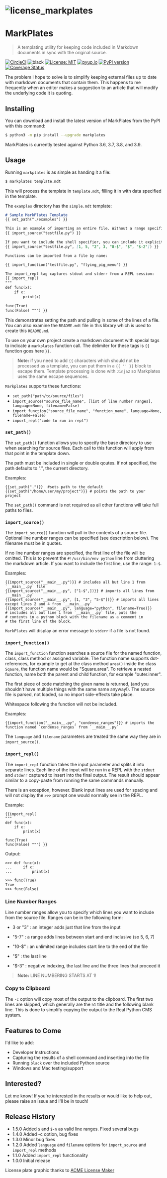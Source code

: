 # ![license_markplates](https://raw.githubusercontent.com/jima80525/markplates/master/license_markplates.jpg)

# MarkPlates

> A templating utility for keeping code included in Markdown documents in sync with the original source.

[![CircleCI](https://circleci.com/gh/jima80525/markplates.svg?style=svg)](https://circleci.com/gh/jima80525/markplates) ![black](https://img.shields.io/badge/code%20style-black-000000.svg) [![License: MIT](https://img.shields.io/badge/License-MIT-yellow.svg)](https://opensource.org/licenses/MIT) [![pyup.io](https://pyup.io/repos/github/jima80525/markplates/shield.svg)](https://pyup.io/account/repos/github/jima80525/markplates/) [![PyPI version](https://badge.fury.io/py/markplates.svg)](https://badge.fury.io/py/markplates) [![Coverage Status](https://coveralls.io/repos/github/jima80525/markplates/badge.svg?branch=master)](https://coveralls.io/github/jima80525/markplates?branch=master)

The problem I hope to solve is to simplify keeping external files up to date with markdown documents that contain them. This happens to me frequently when an editor makes a suggestion to an article that will modify the underlying code it is quoting.

## Installing

You can download and install the latest version of MarkPlates from the PyPI with this command:

```bash
$ python3 -m pip install --upgrade markplates
```

MarkPlates is currently tested against Python 3.6, 3.7, 3.8, and 3.9.

## Usage

Running `markplates` is as simple as handing it a file:

```bash
$ markplates template.mdt
```

This will process the template in `template.mdt`, filling it in with data specified in the template.

The `examples` directory has the `simple.mdt` template:

```markdown
# Sample MarkPlates Template
{{ set_path("./examples") }}

This is an example of importing an entire file. Without a range specified, the first line is skipped to not include the shell specifier. Double blank lines are condensed into single lines:
{{ import_source("testfile.py") }}

If you want to include the shell specifier, you can include it explicitly in a range. This silly example imports some of the lines from the file, demonstrating different ranges. Note that the ranges are compiled into a single list, so over-lapping ranges are only shown once:
{{ import_source("testfile.py", [1, 5, "2", 3, "8-$", "$", "$-2"]) }}

Functions can be imported from a file by name:

{{ import_function("testfile.py", "flying_pig_menu") }}

The import_repl tag captures stdout and stderr from a REPL session:
{{ import_repl(
"""
def func(x):
    if x:
        print(x)

func(True)
func(False) """) }}
```

This demonstrates setting the path and pulling in some of the lines of a file. You can also examine the `README.mdt` file in this library which is used to create this `README.md`.

To use on your own project create a markdown document with special tags to indicate a `markplates` function call.  The delimiter for these tags is `{{` function goes here `}}`.

> **Note:** if you need to add `{{` characters which should not be processed as a template, you can put them in a `{{ '' }}`  block to escape them. Template processing is done with `Jinja2` so Markplates uses the same escape sequences.

`Markplates` supports these functions:

*  `set_path("path/to/source/files")`
* `import_source("source_file_name", [list of line number ranges], language=None, filename=False)`
* `import_function("source_file_name", "function_name", language=None, filename=False)`
* `import_repl("code to run in repl")`

### `set_path()`

The `set_path()` function allows you to specify the base directory to use when searching for source files.  Each call to this function will apply from that point in the template down.

The path must be included in single or double qoutes. If not specified, the path defaults to ".", the current directory.

Examples:


```
{{set_path(".")}}  #sets path to the default
{{set_path("/home/user/my/project")}} # points the path to your project
```

The `set_path()` command is not required as all other functions will take full paths to files.

### `import_source()`

The `import_source()` function will pull in the contents of a source file.  Optional line number ranges can be specified (see description below). The filename must be in quotes.

If no line number ranges are specified, the first line of the file will be omitted.  This is to prevent the `#!/usr/bin/env python` line from cluttering the markdown article. If you want to include the first line, use the range: `1-$`.

Examples:

```
{{import_source("__main__.py")}} # includes all but line 1 from `__main__.py` file
{{import_source("__main__.py", ["1-$",])}} # imports all lines from `__main__.py`
{{import_source("__main__.py", [1, "3", "5-$"])}} # imports all lines except lines 2 and 4 from `__main__.py`
{{import_source("__main__.py", language="python", filename=True)}} 
# includes all but line 1 from `__main__.py` file, puts the 
# contents in a python block with the filename as a comment in 
# the first line of the block.
```


`MarkPlates` will display an error message to `stderr` if a file is not found.

### `import_function()`

The `import_function` function searches a source file for the named function, class, class method or assigned variable. The function name supports dot-references, for example to get at the class method `area()` inside the class `Sqaure`, the function name would be "Square.area". To retrieve a nested function, name both the parent and child function, for example "outer.inner". 

The first piece of code matching the given name is returned, (and you shouldn't have multiple things with the same name anyway!). The source file is parsed, not loaded, so no import side-effects take place.

Whitespace following the function will not be included.

Examples:

```
{{import_function("__main__.py", "condense_ranges")}} # imports the function named `condense_ranges` from `__main__.py`
```


The `language` and `filename` parameters are treated the same way they are in `import_source()`.

### `import_repl()`

The `import_repl` function takes the input parameter and splits it into separate lines.  Each line of the input will be run in a REPL with the `stdout` and `stderr` captured to insert into the final output. The result should appear similar to a copy-paste from running the same commands manually.

There is an exception, however.  Blank input lines are used for spacing and will not display the `>>>` prompt one would normally see in the REPL.

Example:

```
{{import_repl(
"""
def func(x):
    if x:
        print(x)

func(True)
func(False) """) }}
```


Output:
```
>>> def func(x):
...     if x:
...         print(x)

>>> func(True)
True
>>> func(False)

```

### Line Number Ranges

Line number ranges allow you to specify which lines you want to include from the source file.   Ranges can be in the following form:

* 3 or "3" : an integer adds just that line from the input

* "5-7" : a range adds lines between start and end inclusive (so 5, 6, 7)

* "10-$" : an unlimited range includes start line to the end of the file

* "$" : the last line

* "$-3" : negative indexing, the last line and the three lines that proceed it

> **Note:** LINE NUMBERING STARTS AT 1!

### Copy to Clipboard

The `-c` option will copy most of the output to the clipboard.  The first two lines are skipped, which generally are the `h1` title and the following blank line.  This is done to simplify copying the output to the Real Python CMS system.

## Features to Come

I'd like to add:

* Developer Instructions
* Capturing the results of a shell command and inserting into the file
* Running `black` over the included Python source
* Windows and Mac testing/support

## Interested?

Let me know!  If you're interested in the results or would like to help out, please raise an issue and I'll be in touch!

## Release History

* 1.5.0 Added `$` and `$-n` as valid line ranges. Fixed several bugs
* 1.4.0 Added -c option, bug fixes
* 1.3.0 Minor bug fixes
* 1.2.0 Added `language` and `filename` options for `import_source` and `import_repl` methods
* 1.1.0 Added `import_repl` functionality
* 1.0.0 Initial release

License plate graphic thanks to [ACME License Maker](https://www.acme.com/licensemaker/)

